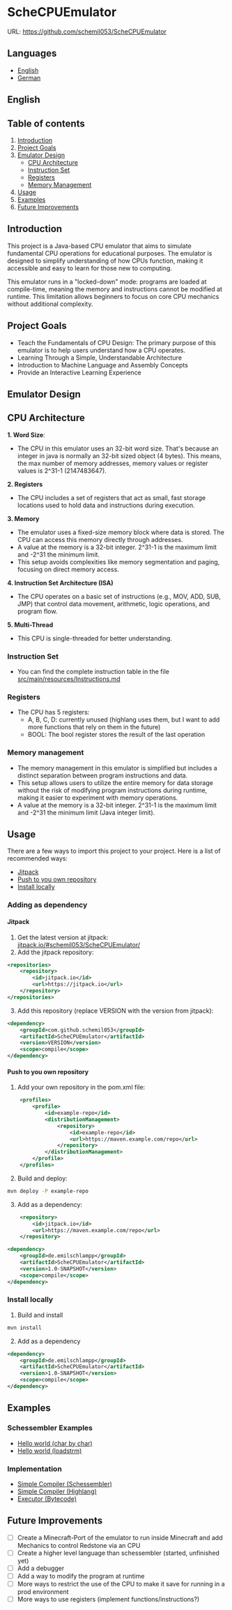 # ScheCPUEmulator

URL: https://github.com/schemil053/ScheCPUEmulator

## Languages
- [English](#english)
- [German](README_DE.md)

## English

## Table of contents
1. [Introduction](#introduction)
2. [Project Goals](#project-goals)
3. [Emulator Design](#emulator-design)
   - [CPU Architecture](#cpu-architecture)
   - [Instruction Set](#instruction-set)
   - [Registers](#registers)
   - [Memory Management](#memory-management)
4. [Usage](#usage)
5. [Examples](#examples)
6. [Future Improvements](#future-improvements)

## Introduction
This project is a Java-based CPU emulator that aims to simulate fundamental CPU operations for educational purposes. The emulator is designed to simplify understanding of how CPUs function, making it accessible and easy to learn for those new to computing.

This emulator runs in a "locked-down" mode: programs are loaded at compile-time, meaning the memory and instructions cannot be modified at runtime. This limitation allows beginners to focus on core CPU mechanics without additional complexity.


## Project Goals
- Teach the Fundamentals of CPU Design: The primary purpose of this emulator is to help users understand how a CPU operates.
- Learning Through a Simple, Understandable Architecture
- Introduction to Machine Language and Assembly Concepts
- Provide an Interactive Learning Experience

## Emulator Design
## CPU Architecture
**1. Word Size**:

- The CPU in this emulator uses an 32-bit word size. That's because an integer in java is normally an 32-bit sized object (4 bytes). This means, the max number of memory addresses, memory values or register values is 2^31-1 (2147483647).

**2. Registers**
- The CPU includes a set of registers that act as small, fast storage locations used to hold data and instructions during execution.

**3. Memory**

- The emulator uses a fixed-size memory block where data is stored. The CPU can access this memory directly through addresses.
- A value at the memory is a 32-bit integer. 2^31-1 is the maximum limit and -2^31 the minimum limit.
- This setup avoids complexities like memory segmentation and paging, focusing on direct memory access.

**4. Instruction Set Architecture (ISA)**
- The CPU operates on a basic set of instructions (e.g., MOV, ADD, SUB, JMP) that control data movement, arithmetic, logic operations, and program flow.

**5. Multi-Thread**
- This CPU is single-threaded for better understanding.

### Instruction Set
- You can find the complete instruction table in the file [src/main/resources/Instructions.md](src/main/resources/Instructions.md)

### Registers
- The CPU has 5 registers:
   - A, B, C, D: currently unused (highlang uses them, but I want to add more functions that rely on them in the future)
   - BOOL: The bool register stores the result of the last operation

### Memory management
- The memory management in this emulator is simplified but includes a distinct separation between program instructions and data. 
- This setup allows users to utilize the entire memory for data storage without the risk of modifying program instructions during runtime, making it easier to experiment with memory operations.
- A value at the memory is a 32-bit integer. 2^31-1 is the maximum limit and -2^31 the minimum limit (Java integer limit).

## Usage
There are a few ways to import this project to your project.
Here is a list of recommended ways:

- [Jitpack](#jitpack)
- [Push to you own repository](#push-to-you-own-repository)
- [Install locally](#install-locally)



### Adding as dependency
#### Jitpack
1. Get the latest version at jitpack: [jitpack.io/#schemil053/ScheCPUEmulator/](https://jitpack.io/#schemil053/ScheCPUEmulator/)
2. Add the jitpack repository:
```xml
<repositories>
    <repository>
        <id>jitpack.io</id>
        <url>https://jitpack.io</url>
    </repository>
</repositories>
```
3. Add this repository (replace VERSION with the version from jitpack):
```xml
<dependency>
    <groupId>com.github.schemil053</groupId>
    <artifactId>ScheCPUEmulator</artifactId>
    <version>VERSION</version>
    <scope>compile</scope>
</dependency>
```

#### Push to you own repository
1. Add your own repository in the pom.xml file:
```xml
    <profiles>
        <profile>
            <id>example-repo</id>
            <distributionManagement>
                <repository>
                    <id>example-repo</id>
                    <url>https://maven.example.com/repo</url>
                </repository>
            </distributionManagement>
        </profile>
    </profiles>
```
2. Build and deploy:
```bash
mvn deploy -P example-repo
```

3. Add as a dependency:
```xml
    <repository>
        <id>jitpack.io</id>
        <url>https://maven.example.com/repo</url>
    </repository>
```

```xml
<dependency>
    <groupId>de.emilschlampp</groupId>
    <artifactId>ScheCPUEmulator</artifactId>
    <version>1.0-SNAPSHOT</version>
    <scope>compile</scope>
</dependency>
```


### Install locally
1. Build and install
```bash
mvn install
```

2. Add as a dependency
```xml
<dependency>
    <groupId>de.emilschlampp</groupId>
    <artifactId>ScheCPUEmulator</artifactId>
    <version>1.0-SNAPSHOT</version>
    <scope>compile</scope>
</dependency>
```

## Examples
### Schessembler Examples
- [Hello world (char by char)](src/test/resources/hello-world.sasm)
- [Hello world (loadstrm)](src/test/resources/simple-loadstrm-english.sasm)

### Implementation
- [Simple Compiler (Schessembler)](src/test/java/de/emilschlampp/scheCPU/compile/CompilerTest.java)
- [Simple Compiler (Highlang)](src/test/java/de/emilschlampp/scheCPU/high/HighCompilerTest.java)
- [Executor (Bytecode)](src/test/java/de/emilschlampp/scheCPU/emulator/CPUEmulatorTest.java)


## Future Improvements
- [ ] Create a Minecraft-Port of the emulator to run inside Minecraft and add Mechanics to control Redstone via an CPU
- [ ] Create a higher level language than schessembler (started, unfinished yet)
- [ ] Add a debugger
- [ ] Add a way to modify the program at runtime
- [ ] More ways to restrict the use of the CPU to make it save for running in a prod environment
- [ ] More ways to use registers (implement functions/instructions?)
